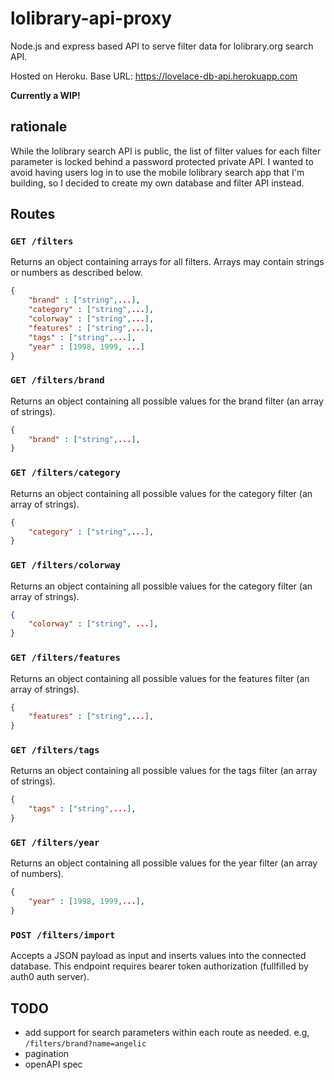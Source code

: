 # lolibrary-api-proxy

Node.js and express based API to serve filter data for lolibrary.org search API.

Hosted on Heroku. Base URL: https://lovelace-db-api.herokuapp.com

**Currently a WIP!**

## rationale

While the lolibrary search API is public, the list of filter values for each filter parameter is locked behind a password protected private API. I wanted to avoid having users log in to use the mobile lolibrary search app that I'm building, so I decided to create my own database and filter API instead.

## Routes

### `GET /filters`

Returns an object containing arrays for all filters. Arrays may contain strings or numbers as described below.

```json
{
    "brand" : ["string",...],
    "category" : ["string",...],
    "colorway" : ["string",...],
    "features" : ["string",...],
    "tags" : ["string",...],
    "year" : [1998, 1999, ...]
}
```

### `GET /filters/brand`

Returns an object containing all possible values for the brand filter (an array of strings).

```json
{
    "brand" : ["string",...],
}
```

### `GET /filters/category`

Returns an object containing all possible values for the category filter (an array of strings).

```json
{
    "category" : ["string",...],
}
```

### `GET /filters/colorway`

Returns an object containing all possible values for the category filter (an array of strings).

```json
{
    "colorway" : ["string", ...],
}
```

### `GET /filters/features`

Returns an object containing all possible values for the features filter (an array of strings).

```json
{
    "features" : ["string",...],
}
```

### `GET /filters/tags`

Returns an object containing all possible values for the tags filter (an array of strings).

```json
{
    "tags" : ["string",...],
}
```

### `GET /filters/year`

Returns an object containing all possible values for the year filter (an array of numbers).

```json
{
    "year" : [1998, 1999,...],
}
```

### `POST /filters/import`

Accepts a JSON payload as input and inserts values into the connected database. This endpoint requires bearer token authorization (fullfilled by auth0 auth server).

## TODO

- add support for search parameters within each route as needed. e.g, `/filters/brand?name=angelic`
- pagination
- openAPI spec
